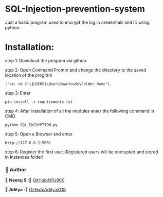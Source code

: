 # SQL-Injection-prevention-system
Just a basic program used to encrypt the log in credentials and ID using python.



#                                 Installation:

step 1: Download the program via github.

step 2: Open Command Prompt and change the directory to the saved location of the program

    ("ex: cd C:\{USERS}\User\Downloads\Folder_Name").

step 3: Enter 
                       
    pip install -r requirements.txt

step 4: After installation of all the modules enter the following command in CMD.

    python SQL_ENCRYPTION.py


step 5: Open a Browser and enter 

    http://127.0.0.1:5001

step 6: Register the first user.(Registered users will be encrypted and stored in Instances folder)

### 📌 **Author**  
👤 **Neeraj S** :🔗 [GitHub:NRJ900](https://github.com/NRJ900) 
  
👤 **Aditya**   :🔗 [GitHub:Aditya3118](https://github.com/aditya3118) 

